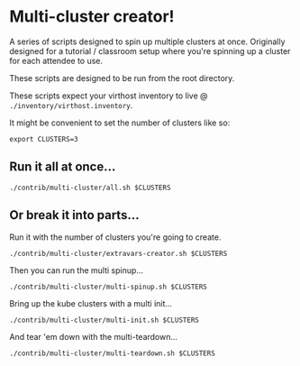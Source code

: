 # Multi-cluster creator!

A series of scripts designed to spin up multiple clusters at once. Originally designed for a tutorial / classroom setup where you're spinning up a cluster for each attendee to use.

These scripts are designed to be run from the root directory.

These scripts expect your virthost inventory to live @ `./inventory/virthost.inventory`.

It might be convenient to set the number of clusters like so:

```
export CLUSTERS=3
```

## Run it all at once...

```
./contrib/multi-cluster/all.sh $CLUSTERS
```

## Or break it into parts...

Run it with the number of clusters you're going to create.

```
./contrib/multi-cluster/extravars-creator.sh $CLUSTERS
```

Then you can run the multi spinup...

```
./contrib/multi-cluster/multi-spinup.sh $CLUSTERS
```

Bring up the kube clusters with a multi init...

```
./contrib/multi-cluster/multi-init.sh $CLUSTERS
```

And tear 'em down with the multi-teardown...

```
./contrib/multi-cluster/multi-teardown.sh $CLUSTERS
```

